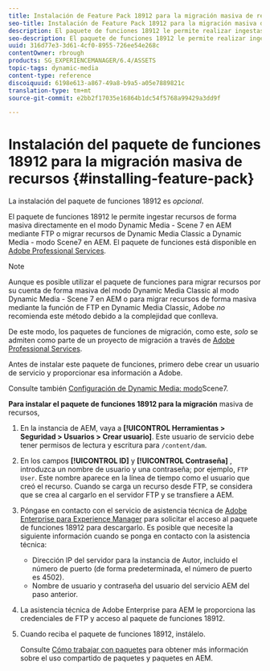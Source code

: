 ```yaml
---
title: Instalación de Feature Pack 18912 para la migración masiva de recursos
seo-title: Instalación de Feature Pack 18912 para la migración masiva de recursos
description: El paquete de funciones 18912 le permite realizar ingestas masivas de recursos mediante FTP o migrar recursos de Dynamic Media Classic a Dynamic Media en AEM. Este paquete de funciones opcional está disponible en la asistencia de Adobe.
seo-description: El paquete de funciones 18912 le permite realizar ingestas masivas de recursos mediante FTP o migrar recursos de Dynamic Media Classic a Dynamic Media en AEM. Este paquete de funciones opcional está disponible en la asistencia de Adobe.
uuid: 316d77e3-3d61-4cf0-8955-726ee54e268c
contentOwner: rbrough
products: SG_EXPERIENCEMANAGER/6.4/ASSETS
topic-tags: dynamic-media
content-type: reference
discoiquuid: 6198e613-a867-49a8-b9a5-a05e7889821c
translation-type: tm+mt
source-git-commit: e2bb2f17035e16864b1dc54f5768a99429a3dd9f

---
```



# Instalación del paquete de funciones 18912 para la migración masiva de recursos {#installing-feature-pack}

La instalación del paquete de funciones 18912 es _opcional_.

El paquete de funciones 18912 le permite ingestar recursos de forma masiva directamente en el modo Dynamic Media - Scene 7 en AEM mediante FTP o migrar recursos de Dynamic Media Classic a Dynamic Media - modo Scene7 en AEM. El paquete de funciones está disponible en [Adobe Professional Services](https://www.adobe.com/experience-cloud/consulting-services.html).

>[!NOTE]
>
>Aunque es posible utilizar el paquete de funciones para migrar recursos por su cuenta de forma masiva del modo Dynamic Media Classic al modo Dynamic Media - Scene 7 en AEM o para migrar recursos de forma masiva mediante la función de FTP en Dynamic Media Classic, Adobe *no* recomienda este método debido a la complejidad que conlleva.
>
>De este modo, los paquetes de funciones de migración, como este, *solo* se admiten como parte de un proyecto de migración a través de [Adobe Professional Services](https://www.adobe.com/experience-cloud/consulting-services.html).

Antes de instalar este paquete de funciones, primero debe crear un usuario de servicio y proporcionar esa información a Adobe.

Consulte también [Configuración de Dynamic Media: modo](https://helpx.adobe.com/experience-manager/6-4/assets/using/config-dms7.html)Scene7.

**Para instalar el paquete de funciones 18912 para la migración** masiva de recursos,

1. En la instancia de AEM, vaya a **[!UICONTROL Herramientas > Seguridad > Usuarios > Crear usuario]**. Este usuario de servicio debe tener permisos de lectura y escritura para `/content/dam`.
1. En los campos **[!UICONTROL ID]** y **[!UICONTROL Contraseña]** , introduzca un nombre de usuario y una contraseña; por ejemplo, `FTP User`. Este nombre aparece en la línea de tiempo como el usuario que creó el recurso. Cuando se carga un recurso desde FTP, se considera que se crea al cargarlo en el servidor FTP y se transfiere a AEM.
1. Póngase en contacto con el servicio de asistencia técnica de [Adobe Enterprise para Experience Manager](https://helpx.adobe.com/contact/enterprise-support.ec.html) para solicitar el acceso al paquete de funciones 18912 para descargarlo. Es posible que necesite la siguiente información cuando se ponga en contacto con la asistencia técnica:

   * Dirección IP del servidor para la instancia de Autor, incluido el número de puerto (de forma predeterminada, el número de puerto es 4502).
   * Nombre de usuario y contraseña del usuario del servicio AEM del paso anterior.

1. La asistencia técnica de Adobe Enterprise para AEM le proporciona las credenciales de FTP y acceso al paquete de funciones 18912.

1. Cuando reciba el paquete de funciones 18912, instálelo.

   Consulte [Cómo trabajar con paquetes](/help/sites-administering/package-manager.md) para obtener más información sobre el uso compartido de paquetes y paquetes en AEM.

